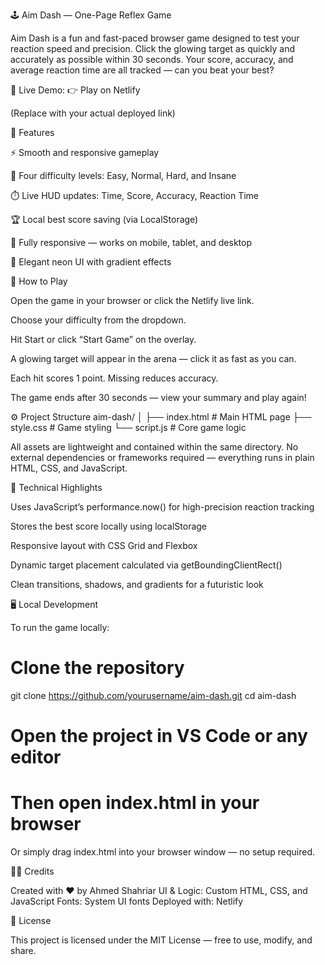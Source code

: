 🕹️ Aim Dash — One-Page Reflex Game

Aim Dash is a fun and fast-paced browser game designed to test your reaction speed and precision.
Click the glowing target as quickly and accurately as possible within 30 seconds.
Your score, accuracy, and average reaction time are all tracked — can you beat your best?

🎯 Live Demo: 👉 Play on Netlify

(Replace with your actual deployed link)

🚀 Features

⚡ Smooth and responsive gameplay

🧠 Four difficulty levels: Easy, Normal, Hard, and Insane

⏱️ Live HUD updates: Time, Score, Accuracy, Reaction Time

🏆 Local best score saving (via LocalStorage)

📱 Fully responsive — works on mobile, tablet, and desktop

💫 Elegant neon UI with gradient effects

🧩 How to Play

Open the game in your browser or click the Netlify live link.

Choose your difficulty from the dropdown.

Hit Start or click “Start Game” on the overlay.

A glowing target will appear in the arena — click it as fast as you can.

Each hit scores 1 point. Missing reduces accuracy.

The game ends after 30 seconds — view your summary and play again!

⚙️ Project Structure
aim-dash/
│
├── index.html      # Main HTML page
├── style.css       # Game styling
└── script.js       # Core game logic


All assets are lightweight and contained within the same directory.
No external dependencies or frameworks required — everything runs in plain HTML, CSS, and JavaScript.

🧠 Technical Highlights

Uses JavaScript’s performance.now() for high-precision reaction tracking

Stores the best score locally using localStorage

Responsive layout with CSS Grid and Flexbox

Dynamic target placement calculated via getBoundingClientRect()

Clean transitions, shadows, and gradients for a futuristic look

🖥️ Local Development

To run the game locally:

# Clone the repository
git clone https://github.com/yourusername/aim-dash.git
cd aim-dash

# Open the project in VS Code or any editor
# Then open index.html in your browser


Or simply drag index.html into your browser window — no setup required.

🧑‍🎨 Credits

Created with ❤️ by Ahmed Shahriar
UI & Logic: Custom HTML, CSS, and JavaScript
Fonts: System UI fonts
Deployed with: Netlify

📜 License

This project is licensed under the MIT License — free to use, modify, and share.
